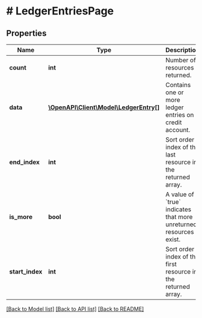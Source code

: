 # # LedgerEntriesPage

## Properties

Name | Type | Description | Notes
------------ | ------------- | ------------- | -------------
**count** | **int** | Number of resources returned. |
**data** | [**\OpenAPI\Client\Model\LedgerEntry[]**](LedgerEntry.md) | Contains one or more ledger entries on a credit account. |
**end_index** | **int** | Sort order index of the last resource in the returned array. |
**is_more** | **bool** | A value of &#x60;true&#x60; indicates that more unreturned resources exist. |
**start_index** | **int** | Sort order index of the first resource in the returned array. |

[[Back to Model list]](../../README.md#models) [[Back to API list]](../../README.md#endpoints) [[Back to README]](../../README.md)
